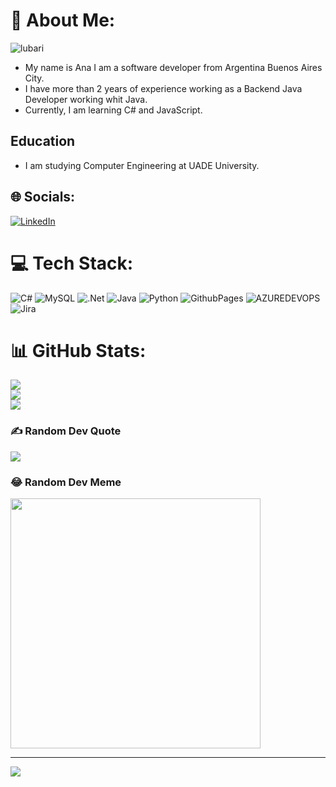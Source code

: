 # 💫 About Me:
<p align="left"> <img src="https://komarev.com/ghpvc/?username=lubari&label=Profile%20views&color=0e75b6&style=flat" alt="lubari" /> </p>
<ul>
   <li>My name is Ana I am a software developer from Argentina Buenos Aires City.</li>
  <li>I have more than 2 years of experience working as a Backend Java Developer working whit Java.</li>
  <li>Currently, I am learning C# and JavaScript.</li>
</ul>

<h2>Education</h2>
<ul>
  <li>I am studying Computer Engineering at UADE University.</li>
</ul>


## 🌐 Socials:
[![LinkedIn](https://img.shields.io/badge/LinkedIn-%230077B5.svg?logo=linkedin&logoColor=white)](https://linkedin.com/in/https://www.linkedin.com/in/ana-victoria-lubari/) 

# 💻 Tech Stack:
![C#](https://img.shields.io/badge/c%23-%23239120.svg?style=for-the-badge&logo=csharp&logoColor=white) ![MySQL](https://img.shields.io/badge/mysql-%2300000f.svg?style=for-the-badge&logo=mysql&logoColor=white) ![.Net](https://img.shields.io/badge/.NET-5C2D91?style=for-the-badge&logo=.net&logoColor=white) ![Java](https://img.shields.io/badge/java-%23ED8B00.svg?style=for-the-badge&logo=openjdk&logoColor=white) ![Python](https://img.shields.io/badge/python-3670A0?style=for-the-badge&logo=python&logoColor=ffdd54) ![GithubPages](https://img.shields.io/badge/github%20pages-121013?style=for-the-badge&logo=github&logoColor=white) ![AZUREDEVOPS](https://img.shields.io/badge/azuredevops-0078D7.svg?style=for-the-badge&logo=azuredevops&logoColor=white&color=%230078D7) ![Jira](https://img.shields.io/badge/jira-%230A0FFF.svg?style=for-the-badge&logo=jira&logoColor=white)
# 📊 GitHub Stats:
![](https://github-readme-stats.vercel.app/api?username=lubari&theme=monokai&hide_border=false&include_all_commits=false&count_private=false)<br/>
![](https://github-readme-streak-stats.herokuapp.com/?user=lubari&theme=monokai&hide_border=false)<br/>
![](https://github-readme-stats.vercel.app/api/top-langs/?username=lubari&theme=monokai&hide_border=false&include_all_commits=false&count_private=false&layout=compact)

### ✍️ Random Dev Quote
![](https://quotes-github-readme.vercel.app/api?type=horizontal&theme=dark)

### 😂 Random Dev Meme
<img src='https://randommeme-five.vercel.app/' style="height: 400px;"/>

---
[![](https://visitcount.itsvg.in/api?id=lubari&icon=0&color=0)](https://visitcount.itsvg.in)

<!-- Proudly created with GPRM ( https://gprm.itsvg.in ) -->
